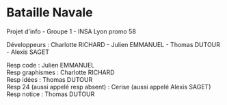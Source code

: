 # Bataille Navale

Projet d'info - Groupe 1 - INSA Lyon promo 58

Développeurs : Charlotte RICHARD - Julien EMMANUEL - Thomas DUTOUR - Alexis SAGET

Resp code : Julien EMMANUEL <br/>
Resp graphismes : Charlotte RICHARD<br/>
Resp idées : Thomas DUTOUR<br/>
Resp 24 (aussi appelé resp absent) : Cerise (aussi appelé Alexis SAGET)<br/>
Resp notice : Thomas DUTOUR
